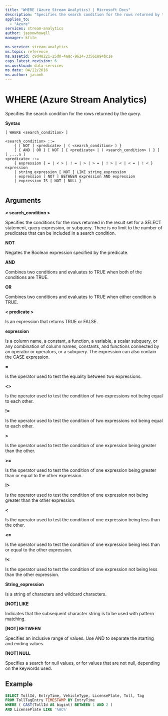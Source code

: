 ```yaml
---
title: "WHERE (Azure Stream Analytics) | Microsoft Docs"
description: "Specifies the search condition for the rows returned by the query. "
applies_to: 
  - "Azure"
services: stream-analytics
author: jasonwhowell
manager: kfile

ms.service: stream-analytics
ms.topic: reference
ms.assetid: c9d48221-25d0-4a8c-9624-33561894bc1e
caps.latest.revision: 6
ms.workload: data-services
ms.date: 04/22/2016
ms.author: jasonh
---
```

# WHERE (Azure Stream Analytics)
  Specifies the search condition for the rows returned by the query.  
  
 **Syntax**  
  
```  
[ WHERE <search_condition> ]  
  
<search_condition> ::=   
    { [ NOT ] <predicate> | ( <search_condition> ) }   
    [ { AND | OR } [ NOT ] { <predicate> | ( <search_condition> ) } ]   
[ ,...n ]   
<predicate> ::=   
    { expression { = | < > | ! = | > | > = | ! > | < | < = | ! < } expression   
    | string_expression [ NOT ] LIKE string_expression   
    | expression [ NOT ] BETWEEN expression AND expression   
    | expression IS [ NOT ] NULL }  
  
```  
  
## Arguments  
 **\< search_condition >**  
  
 Specifies the conditions for the rows returned in the result set for a SELECT statement, query expression, or subquery. There is no limit to the number of predicates that can be included in a search condition.  
  
 **NOT**  
  
 Negates the Boolean expression specified by the predicate.  
  
 **AND**  
  
 Combines two conditions and evaluates to TRUE when both of the conditions are TRUE.  
  
 **OR**  
  
 Combines two conditions and evaluates to TRUE when either condition is TRUE.  
  
 **\< predicate >**  
  
 Is an expression that returns TRUE or FALSE.  
  
 **expression**  
  
 Is a column name, a constant, a function, a variable, a scalar subquery, or any combination of column names, constants, and functions connected by an operator or operators, or a subquery. The expression can also contain the CASE expression.  
  
 **=**  
  
 Is the operator used to test the equality between two expressions.  
  
 **<>**  
  
 Is the operator used to test the condition of two expressions not being equal to each other.  
  
 **!=**  
  
 Is the operator used to test the condition of two expressions not being equal to each other.  
  
 **>**  
  
 Is the operator used to test the condition of one expression being greater than the other.  
  
 **>=**  
  
 Is the operator used to test the condition of one expression being greater than or equal to the other expression.  
  
 **!>**  
  
 Is the operator used to test the condition of one expression not being greater than the other expression.  
  
 **<**  
  
 Is the operator used to test the condition of one expression being less than the other.  
  
 **<=**  
  
 Is the operator used to test the condition of one expression being less than or equal to the other expression.  
  
 **!<**  
  
 Is the operator used to test the condition of one expression not being less than the other expression.  
  
 **String_expression**  
  
 Is a string of characters and wildcard characters.  
  
 **[NOT] LIKE**  
  
 Indicates that the subsequent character string is to be used with pattern matching.  
  
 **[NOT] BETWEEN**  
  
 Specifies an inclusive range of values. Use AND to separate the starting and ending values.  
  
 **[NOT] NULL**  
  
 Specifies a search for null values, or for values that are not null, depending on the keywords used.  
  
## Example  
  
```SQL  
SELECT TollId, EntryTime, VehicleType, LicensePlate, Toll, Tag  
FROM TollTagEntry TIMESTAMP BY EntryTime  
WHERE ( CAST(TollId AS bigint) BETWEEN 1 AND 2 )  
AND LicensePlate LIKE '%AC%'  
  
```  
  
  
